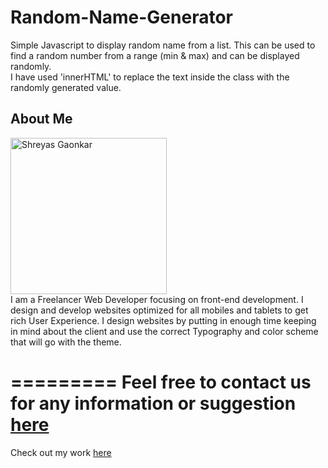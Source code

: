 # Random-Name-Generator
Simple Javascript to display random name from a list. This can be used to find a random number from a range (min & max) and can be displayed randomly.
<br />
I have used 'innerHTML' to replace the text inside the <span> class with the randomly generated value.

## About Me
<img src="http://beta.shreyasg.com/images/srg.png" width="250" alt="Shreyas Gaonkar"><br />
I am a Freelancer Web Developer focusing on front-end development. I design and develop websites optimized for all mobiles and tablets to get rich User Experience. I design websites by putting in enough time keeping in mind about the client and use the correct Typography and color scheme that will go with the theme.

=========
Feel free to contact us for any information or suggestion [here](mailto:shreyas.gaonkar@yahoo.com)
=========
Check out my work <a href="shreyasg.com" alt="Shreyas Gaonkar">here</a>

